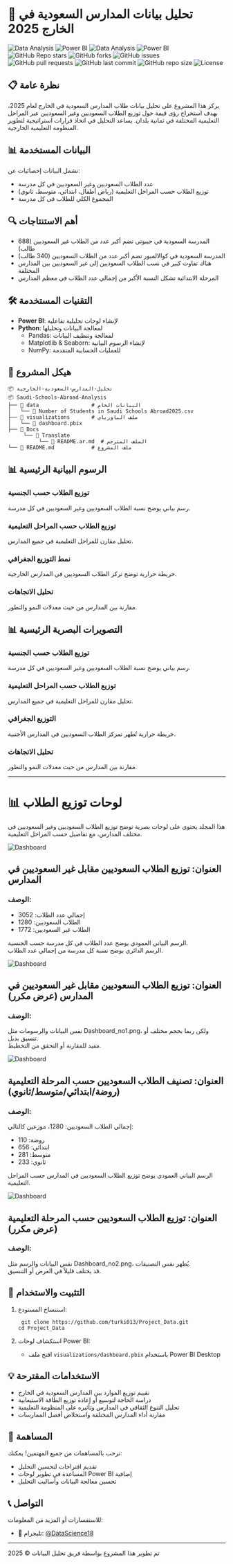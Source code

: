 # 🏫 تحليل بيانات المدارس السعودية في الخارج 2025

![Data Analysis](https://img.shields.io/badge/Data_Analysis-📊-brightgreen?style=flat-square)
![Power BI](https://img.shields.io/badge/PowerBI-⚡-yellow?style=flat-square&logo=powerbi)
![Data Analysis](https://img.shields.io/badge/Data_Analysis-📊-brightgreen?style=flat-square)
![Power BI](https://img.shields.io/badge/PowerBI-⚡-yellow?style=flat-square&logo=powerbi)
![GitHub Repo stars](https://img.shields.io/github/stars/turki013/Project_Data?style=social)
![GitHub forks](https://img.shields.io/github/forks/turki013/Project_Data?style=social)
![GitHub issues](https://img.shields.io/github/issues/turki013/Project_Data)
![GitHub pull requests](https://img.shields.io/github/issues-pr/turki013/Project_Data)
![GitHub last commit](https://img.shields.io/github/last-commit/turki013/Project_Data)
![GitHub repo size](https://img.shields.io/github/repo-size/turki013/Project_Data)
![License](https://img.shields.io/github/license/turki013/Project_Data)
## 📋 نظرة عامة
يركز هذا المشروع على تحليل بيانات طلاب المدارس السعودية في الخارج لعام 2025، بهدف استخراج رؤى قيمة حول توزيع الطلاب السعوديين وغير السعوديين عبر المراحل التعليمية المختلفة في ثمانية بلدان. يساعد التحليل في اتخاذ قرارات استراتيجية لتطوير المنظومة التعليمية الخارجية.

## 📊 البيانات المستخدمة
تشمل البيانات إحصائيات عن:
- عدد الطلاب السعوديين وغير السعوديين في كل مدرسة
- توزيع الطلاب حسب المراحل التعليمية (رياض أطفال، ابتدائي، متوسط، ثانوي)
- المجموع الكلي للطلاب في كل مدرسة

## 🔍 أهم الاستنتاجات
- المدرسة السعودية في جيبوتي تضم أكبر عدد من الطلاب غير السعوديين (688 طالب)
- المدرسة السعودية في كوالالمبور تضم أكبر عدد من الطلاب السعوديين (340 طالب)
- هناك تفاوت كبير في نسب الطلاب السعوديين إلى غير السعوديين بين المدارس المختلفة
- المرحلة الابتدائية تشكل النسبة الأكبر من إجمالي عدد الطلاب في معظم المدارس

## 🛠️ التقنيات المستخدمة
- **Power BI**: لإنشاء لوحات تحليلية تفاعلية
- **Python**: لمعالجة البيانات وتحليلها
  - Pandas: لمعالجة وتنظيف البيانات
  - Matplotlib & Seaborn: لإنشاء الرسوم البيانية
  - NumPy: للعمليات الحسابية المتقدمة

## 📂 هيكل المشروع
```
📦 تحليل-المدارس-السعودية-الخارجية
📦 Saudi-Schools-Abroad-Analysis
├── 📁 data                 # البيانات الخام
│   └── 📄 Number of Students in Saudi Schools Abroad2025.csv
├── 📁 visualizations       # ملف الباورباي
│   └── 📄 dashboard.pbix
├── 📁 Docs
     └── 📁 Translate
          └── 📄 README.ar.md  # الملف المترجم
└── 📄 README.md            # ملف المشروع
```

## 📊 الرسوم البيانية الرئيسية

### توزيع الطلاب حسب الجنسية
رسم بياني يوضح نسبة الطلاب السعوديين وغير السعوديين في كل مدرسة.

### توزيع الطلاب حسب المراحل التعليمية
تحليل مقارن للمراحل التعليمية في جميع المدارس.

### نمط التوزيع الجغرافي
خريطة حرارية توضح تركز الطلاب السعوديين في المدارس الخارجية.

### تحليل الاتجاهات
مقارنة بين المدارس من حيث معدلات النمو والتطور.

## 📊 التصويرات البصرية الرئيسية

### توزيع الطلاب حسب الجنسية  
رسم بياني يوضح نسبة الطلاب السعوديين وغير السعوديين في كل مدرسة.

### توزيع الطلاب حسب المراحل التعليمية  
تحليل مقارن للمراحل التعليمية في جميع المدارس.

### التوزيع الجغرافي  
خريطة حرارية تُظهر تمركز الطلاب السعوديين في المدارس الأجنبية.

### تحليل الاتجاهات  
مقارنة بين المدارس من حيث معدلات النمو والتطور.

---

# 📊 لوحات توزيع الطلاب

هذا المجلد يحتوي على لوحات بصرية توضح توزيع الطلاب السعوديين وغير السعوديين في مختلف المدارس، مع تفاصيل حسب المراحل التعليمية.

![Dashboard](../../assets/Dashboard_img/Dashboard_no1.png)

## العنوان: توزيع الطلاب السعوديين مقابل غير السعوديين في المدارس

### الوصف:

- إجمالي عدد الطلاب: 3052  
- الطلاب السعوديين: 1280  
- الطلاب غير السعوديين: 1772  

الرسم البياني العمودي يوضح عدد الطلاب في كل مدرسة حسب الجنسية.  
الرسم الدائري يوضح نسبة كل مدرسة من إجمالي عدد الطلاب.


![Dashboard](../../assets/Dashboard_img/Dashboard_no3.png)


## العنوان: توزيع الطلاب السعوديين مقابل غير السعوديين في المدارس (عرض مكرر)

### الوصف:

نفس البيانات والرسومات مثل Dashboard_no1.png، ولكن ربما بحجم مختلف أو تنسيق بديل.  
مفيد للمقارنة أو التحقق من التخطيط.


![Dashboard](--/--/assets/Dashboard_img/Dashboard_no2.png)

## العنوان: تصنيف الطلاب السعوديين حسب المرحلة التعليمية (روضة/ابتدائي/متوسط/ثانوي)

### الوصف:

إجمالي الطلاب السعوديين: 1280، موزعين كالتالي:

- روضة: 110  
- ابتدائي: 656  
- متوسط: 281  
- ثانوي: 233  

الرسم البياني العمودي يوضح توزيع الطلاب السعوديين في المدارس حسب المراحل التعليمية.


![Dashboard](--/--/assets/Dashboard_img/Dashboard_no4.png)

## العنوان: توزيع الطلاب السعوديين حسب المرحلة التعليمية (عرض مكرر)

### الوصف:

نفس البيانات والرسم مثل Dashboard_no2.png، يُظهر نفس التصنيفات.  
قد يختلف قليلاً في العرض أو التنسيق.


## 🚀 التثبيت والاستخدام
1. استنساخ المستودع:
   ```
    git clone https://github.com/turki013/Project_Data.git
   cd Project_Data
   ```


   

5. استكشاف لوحات Power BI:
   - افتح ملف `visualizations/dashboard.pbix` باستخدام Power BI Desktop

## 💡 الاستخدامات المقترحة
- تقييم توزيع الموارد بين المدارس السعودية في الخارج
- دراسة الحاجة لتوسيع أو إعادة توزيع الطاقة الاستيعابية
- تحليل التنوع الثقافي في المدارس وتأثيره على المنظومة التعليمية
- مقارنة أداء المدارس المختلفة واستخلاص أفضل الممارسات

## 👥 المساهمة
نرحب بالمساهمات من جميع المهتمين! يمكنك:
- تقديم اقتراحات لتحسين التحليل
- المساعدة في تطوير لوحات Power BI إضافية
- تحسين معالجة البيانات وأساليب التحليل

## 📞 التواصل
للاستفسارات أو المزيد من المعلومات:
- 📱 تليجرام: [@DataScience18](https://t.me/DataScience18)

---

تم تطوير هذا المشروع بواسطة فريق تحليل البيانات © 2025
